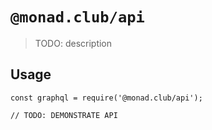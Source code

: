 # `@monad.club/api`

> TODO: description

## Usage

```
const graphql = require('@monad.club/api');

// TODO: DEMONSTRATE API
```
